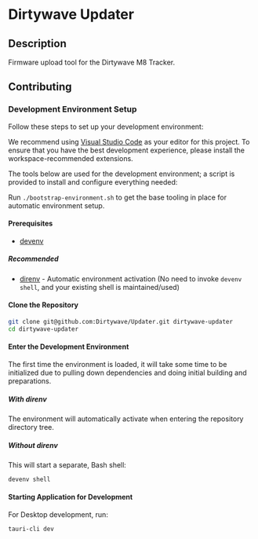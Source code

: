# Dirtywave Updater

## Description

Firmware upload tool for the Dirtywave M8 Tracker.

## Contributing

### Development Environment Setup

Follow these steps to set up your development environment:

We recommend using [Visual Studio Code](https://code.visualstudio.com/) as your editor for this project. To ensure that you have the best development experience, please install the workspace-recommended extensions.

The tools below are used for the development environment; a script is provided to install and configure everything needed:

Run `./bootstrap-environment.sh` to get the base tooling in place for automatic environment setup.

#### Prerequisites

- [devenv](https://devenv.sh/)

##### Recommended

- [direnv](https://direnv.net/) - Automatic environment activation (No need to invoke `devenv shell`, and your existing shell is maintained/used)

#### Clone the Repository

```sh
git clone git@github.com:Dirtywave/Updater.git dirtywave-updater
cd dirtywave-updater
```

#### Enter the Development Environment

The first time the environment is loaded, it will take some time to be initialized due to pulling
down dependencies and doing initial building and preparations.

##### With direnv

The environment will automatically activate when entering the repository directory tree.

##### Without direnv

This will start a separate, Bash shell:

```sh
devenv shell
```

#### Starting Application for Development

For Desktop development, run:
```sh
tauri-cli dev
```